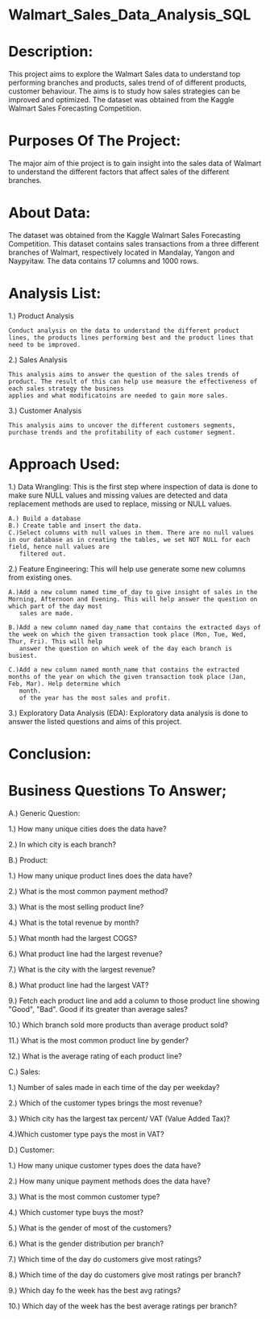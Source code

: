 # Walmart_Sales_Data_Analysis_SQL

# Description:

This project aims to explore the Walmart Sales data to understand top performing branches and products, sales trend of of different products, customer behaviour. The aims is to study how sales strategies can be improved and optimized. The dataset was obtained from the Kaggle Walmart Sales Forecasting Competition.

# Purposes Of The Project:

The major aim of thie project is to gain insight into the sales data of Walmart to understand the different factors that affect sales of the different branches.

# About Data:

The dataset was obtained from the Kaggle Walmart Sales Forecasting Competition. This dataset contains sales transactions from a three different branches of Walmart, respectively located in Mandalay, Yangon and Naypyitaw. The data contains 17 columns and 1000 rows.

# Analysis List:

1.) Product Analysis

    Conduct analysis on the data to understand the different product lines, the products lines performing best and the product lines that need to be improved.

2.) Sales Analysis

    This analysis aims to answer the question of the sales trends of product. The result of this can help use measure the effectiveness of each sales strategy the business 
    applies and what modificatoins are needed to gain more sales.

3.) Customer Analysis

    This analysis aims to uncover the different customers segments, purchase trends and the profitability of each customer segment.

# Approach Used:

1.) Data Wrangling:  This is the first step where inspection of data is done to make sure NULL values and missing values are detected and data replacement methods are used to replace, missing or NULL values.

    A.) Build a database 
    B.) Create table and insert the data.
    C.)Select columns with null values in them. There are no null values in our database as in creating the tables, we set NOT NULL for each field, hence null values are 
       filtered out.
       
2.) Feature Engineering: This will help use generate some new columns from existing ones.

    A.)Add a new column named time_of_day to give insight of sales in the Morning, Afternoon and Evening. This will help answer the question on which part of the day most 
       sales are made.
       
    B.)Add a new column named day_name that contains the extracted days of the week on which the given transaction took place (Mon, Tue, Wed, Thur, Fri). This will help 
       answer the question on which week of the day each branch is busiest.
       
    C.)Add a new column named month_name that contains the extracted months of the year on which the given transaction took place (Jan, Feb, Mar). Help determine which 
       month.
       of the year has the most sales and profit.
       
       
 3.) Exploratory Data Analysis (EDA):  Exploratory data analysis is done to answer the listed questions and aims of this project.

# Conclusion:

# Business Questions To Answer;

A.) Generic Question:


1.) How many unique cities does the data have? 

2.) In which city is each branch?


B.) Product:


1.) How many unique product lines does the data have?

2.) What is the most common payment method?

3.) What is the most selling product line?

4.) What is the total revenue by month?

5.) What month had the largest COGS?

6.) What product line had the largest revenue?

7.) What is the city with the largest revenue?

8.) What product line had the largest VAT?

9.) Fetch each product line and add a column to those product line showing "Good", "Bad". Good if its greater than average sales?

10.) Which branch sold more products than average product sold?

11.) What is the most common product line by gender?

12.) What is the average rating of each product line?


C.) Sales:


1.) Number of sales made in each time of the day per weekday?

2.) Which of the customer types brings the most revenue?

3.) Which city has the largest tax percent/ VAT (Value Added Tax)?

4.)Which customer type pays the most in VAT?


D.) Customer:


1.) How many unique customer types does the data have?

2.) How many unique payment methods does the data have?

3.) What is the most common customer type?

4.) Which customer type buys the most?

5.) What is the gender of most of the customers?

6.) What is the gender distribution per branch?

7.) Which time of the day do customers give most ratings?

8.) Which time of the day do customers give most ratings per branch?

9.) Which day fo the week has the best avg ratings?

10.) Which day of the week has the best average ratings per branch?


